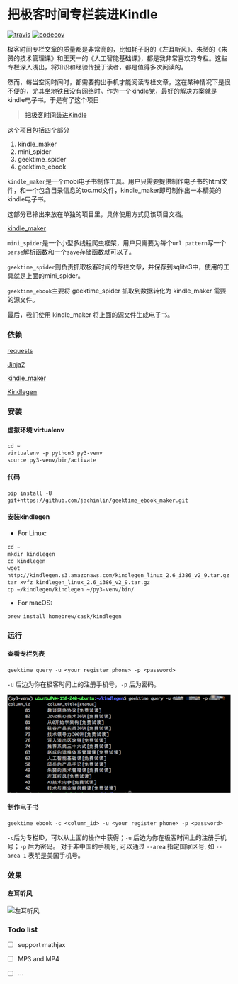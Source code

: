 # 把极客时间专栏装进Kindle

[![travis](https://travis-ci.org/jachinlin/geektime_ebook_maker.svg?branch=master)](https://travis-ci.org/jachinlin/geektime_ebook_maker)
[![codecov](https://codecov.io/gh/jachinlin/geektime_ebook_maker/branch/master/graph/badge.svg)](https://codecov.io/gh/jachinlin/geektime_ebook_maker)

极客时间专栏文章的质量都是非常高的，比如耗子哥的《左耳听风》、朱赟的《朱赟的技术管理课》和王天一的《人工智能基础课》，都是我非常喜欢的专栏。这些专栏深入浅出，将知识和经验传授于读者，都是值得多次阅读的。

然而，每当空闲时间时，都需要掏出手机才能阅读专栏文章，这在某种情况下是很不便的，尤其坐地铁且没有网络时。作为一个kindle党，最好的解决方案就是kindle电子书。于是有了这个项目

>[把极客时间装进Kindle](https://github.com/jachinlin/geektime_ebook_maker)

这个项目包括四个部分

1. kindle_maker
2. mini_spider
3. geektime_spider
4. geektime_ebook


`kindle_maker`是一个mobi电子书制作工具。用户只需要提供制作电子书的html文件，和一个包含目录信息的toc.md文件，kindle_maker即可制作出一本精美的kindle电子书。

这部分已拎出来放在单独的项目里，具体使用方式见该项目文档。

[kindle_maker](https://github.com/jachinlin/kindle_maker)

`mini_spider`是一个小型多线程爬虫框架，用户只需要为每个`url pattern`写一个`parse`解析函数和一个`save`存储函数就可以了。

`geektime_spider`则负责抓取极客时间的专栏文章，并保存到sqlite3中，使用的工具就是上面的mini_spider。

`geektime_ebook`主要将 geektime_spider 抓取到数据转化为 kindle_maker 需要的源文件。

最后，我们使用 kindle_maker 将上面的源文件生成电子书。


### 依赖

[requests](http://www.python-requests.org/en/master/)

[Jinja2](http://jinja.pocoo.org/)

[kindle_maker](https://github.com/jachinlin/kindle_maker)

[Kindlegen](https://www.amazon.com/gp/feature.html?ie=UTF8&docId=1000765211)

### 安装

#### 虚拟环境 virtualenv
```
cd ~
virtualenv -p python3 py3-venv
source py3-venv/bin/activate
```

#### 代码

```
pip install -U git+https://github.com/jachinlin/geektime_ebook_maker.git
```

#### 安装kindlegen

* For Linux:

```
cd ~
mkdir kindlegen
cd kindlegen
wget http://kindlegen.s3.amazonaws.com/kindlegen_linux_2.6_i386_v2_9.tar.gz
tar xvfz kindlegen_linux_2.6_i386_v2_9.tar.gz
cp ~/kindlegen/kindlegen ~/py3-venv/bin/
```

* For macOS:

```
brew install homebrew/cask/kindlegen
```


### 运行

#### 查看专栏列表

```
geektime query -u <your register phone> -p <password>
```

`-u` 后边为你在极客时间上的注册手机号，`-p` 后为密码。

![query](./docs/query.png)

#### 制作电子书

```
geektime ebook -c <column_id> -u <your register phone> -p <password>
```

`-c`后为专栏ID，可以从上面的操作中获得；`-u` 后边为你在极客时间上的注册手机号；`-p` 后为密码。
对于非中国的手机号, 可以通过 `--area` 指定国家区号, 如 `--area 1` 表明是美国手机号。


### 效果

#### 左耳听风

![左耳听风](https://github.com/jachinlin/jachinlin.github.io/blob/master/img/左耳听风.gif?raw=true)


### Todo list

- [ ] support mathjax
- [ ] MP3 and MP4
- [ ] ...


